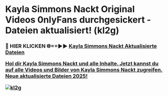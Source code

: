 # Kayla Simmons Nackt Original Videos 0nlyFans durchgesickert - Dateien aktualisiert! (kl2g)

<h3>🔴 HIER KLICKEN 🌐==►► <a href="https://tinyurl.com/h6vf6nb8" rel="nofollow">Kayla Simmons Nackt Aktualisierte Dateien

Hol dir Kayla Simmons Nackt und alle Inhalte. Jetzt kannst du auf alle Videos und Bilder von Kayla Simmons Nackt zugreifen. Neue aktualisierte Dateien 2025!

[![kl2g](https://i.imgur.com/sD4kR3V.gif)](https://tinyurl.com/h6vf6nb8)
